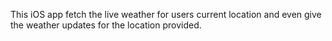 This iOS app fetch the live weather for users current location and even give the weather updates for the location provided.
